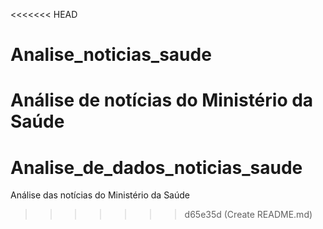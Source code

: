 <<<<<<< HEAD
# Analise_noticias_saude
Análise de notícias do Ministério da Saúde
=======
# Analise_de_dados_noticias_saude
Análise das notícias do Ministério da Saúde 
>>>>>>> d65e35d (Create README.md)
